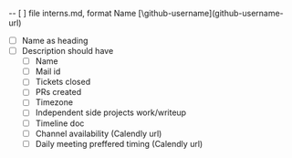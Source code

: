 -- [ ] file interns.md, format Name [\github-username\]\(github-username-url\)
- [ ] Name as heading
- [ ] Description should have
     - [ ] Name
     - [ ] Mail id
     - [ ] Tickets closed
     - [ ] PRs created
     - [ ] Timezone
     - [ ] Independent side projects work/writeup
     - [ ] Timeline doc
     - [ ] Channel availability (Calendly url)
     - [ ] Daily meeting preffered timing (Calendly url)

